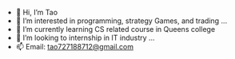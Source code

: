 - 👋 Hi, I’m Tao
- 👀 I’m interested in programming, strategy Games, and trading ...
- 🌱 I’m currently learning CS related course in Queens college
- 💞️ I’m looking to internship in IT industry ...
- 📫 Email: tao727188712@gmail.com

<!---
Talen-520/Talen-520 is a ✨ special ✨ repository because its `README.md` (this file) appears on your GitHub profile.
You can click the Preview link to take a look at your changes.
--->
